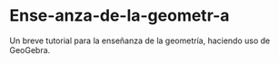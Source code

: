 # Ense-anza-de-la-geometr-a
Un breve tutorial para la enseñanza de la geometría, haciendo uso de GeoGebra.
